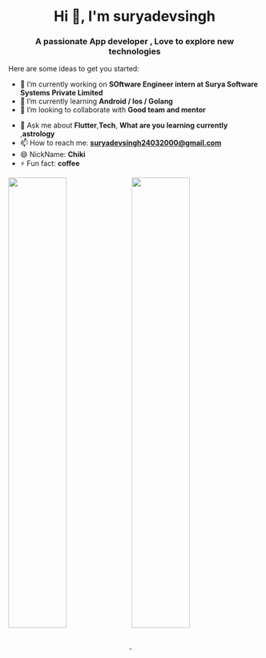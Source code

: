 <h1 align="center">Hi 👋, I'm suryadevsingh</h1>
<h3 align="center">A passionate App developer , Love to explore new technologies </h3>

Here are some ideas to get you started:

- 🔭 I’m currently working on **SOftware Engineer intern at Surya Software Systems Private Limited**
- 🌱 I’m currently learning **Android / Ios / Golang**
- 👯 I’m looking to collaborate with **Good team and mentor**
<!-- - 🤔 I’m looking for **trainee role  / job opportunities for long term relationship** -->
- 💬 Ask me about **Flutter**,**Tech**, **What are you learning currently** ,**astrology**
- 📫 How to reach me: **suryadevsingh24032000@gmail.com**
- 😄 NickName: **Chiki**
- ⚡ Fun fact: **coffee**



<a href="https://github.com/suryadevsingh">
  <img align="center"img width="48%" src="https://github-readme-stats.vercel.app/api/top-langs/?username=suryadevsingh&theme=dark&hide_langs_below=1" />
</a>
<a href="https://github.com/suryadevsingh">
 <img align="center" img width="48%" src="https://github-readme-stats.vercel.app/api?username=suryadevsingh&&show_icons=true&title_color=ffffff&icon_color=bb2acf&text_color=daf7dc&bg_color=151515"/>
</a>
